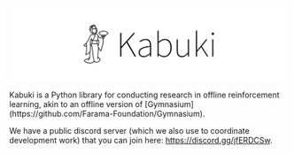 <p align="center">
    <img src="kabuki-text.png" width="500px"/>
</p>
Kabuki is a Python library for conducting research in offline reinforcement learning, akin to an offline version of [Gymnasium](https://github.com/Farama-Foundation/Gymnasium).

We have a public discord server (which we also use to coordinate development work) that you can join here: https://discord.gg/jfERDCSw. 


